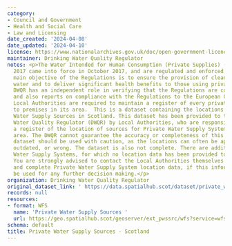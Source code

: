 ```yaml
---
category:
- Council and Government
- Health and Social Care
- Law and Licensing
date_created: '2024-04-08'
date_updated: '2024-04-10'
license: https://www.nationalarchives.gov.uk/doc/open-government-licence/version/3/
maintainer: Drinking Water Quality Regulator
notes: <p>The Water Intended for Human Consumption (Private Supplies) (Scotland) Regulations
  2017 came into force in October 2017, and are regulated and enforced by Local Authorities.  The
  main objective of the Regulations is to ensure the provision of clean, safe drinking
  water and to deliver significant health benefits to those using private water supplies.  The
  DWQR has an independent role in verifying that the Regulations are complied with
  and also reports on compliance with the Regulations to the European Commission.
  Local Authorities are required to maintain a register of every private water supply
  to premises in its area.  This is a dataset containing the locations of Private
  Water Supply Sources in Scotland. This dataset has been provided to the Drinking
  Water Quality Regulator (DWQR) by Local Authorities, who are responsible for keeping
  a register of the location of sources for Private Water Supply Systems in their
  area. The DWQR cannot guarantee the accuracy or completeness of this dataset. The
  dataset should be used with caution, as the locations can often be approximate,
  outdated, or wrong. The dataset is also not complete. There are additional Private
  Water Supply Systems, for which no location data has been provided to the DWQR.
  You are strongly advised to contact the Local Authorities themselves to get accurate
  and complete Private Water Supply System location data, if this information is to
  be used for any further decision making.</p>
organization: Drinking Water Quality Regulator
original_dataset_link: ' https://data.spatialhub.scot/dataset/private_water_supply_sources-dwqr'
records: null
resources:
- format: WFS
  name: 'Private Water Supply Sources '
  url: https://geo.spatialhub.scot/geoserver/ext_pwssrc/wfs?service=wfs&typeName=ext_pwssrc:pub_pwssrc
schema: default
title: Private Water Supply Sources - Scotland
---
```

